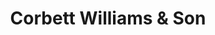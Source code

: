 ---
title: "Corbett Williams & Son"
url: /cardigan-aberteifi/corbett-williams-and-son/
shop: car
---